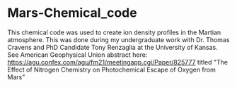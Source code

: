# Mars-Chemical_code
This chemical code was used to create ion density profiles in the Martian atmosphere. This was done during my undergraduate work with Dr. Thomas Cravens and PhD Candidate Tony Renzaglia at the University of Kansas. See American Geophysical Union abstract here: https://agu.confex.com/agu/fm21/meetingapp.cgi/Paper/825777 titled "The Effect of Nitrogen Chemistry on Photochemical Escape of Oxygen from Mars"
